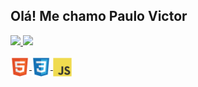 ## Olá! Me chamo Paulo Victor
<div>
  <a href="https://github.com/paulovsguia">
  <img height="160em" src="https://github-readme-stats.vercel.app/api?username=paulovsguia&show_icons=true&theme=tokyonight&include_all_commits=true&count_private=true"/>
  <img height="160em" src="https://github-readme-stats.vercel.app/api/top-langs/?username=paulovsguia&layout=compact&langs_count=16&theme=tokyonight"/>
</div>
<div style="display: inline_block"><br>
  <img align="center" alt="Paulo-HTML" height="30" widht="40" src="https://raw.githubusercontent.com/devicons/devicon/master/icons/html5/html5-original.svg">
  <img align="center" alt="Paulo-CSS" height="30" widht="40" src="https://raw.githubusercontent.com/devicons/devicon/master/icons/css3/css3-original.svg">
  <img align="center" alt="Paulo-Js" height="30" widht="40" src="https://raw.githubusercontent.com/devicons/devicon/master/icons/javascript/javascript-original.svg">
</div>
